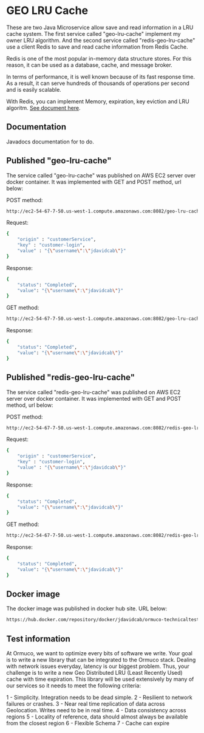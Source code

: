 # GEO LRU Cache

These are two Java Microservice allow save and read information in a LRU cache system. The first service called "geo-lru-cache" implement my owner LRU algorithm. And the second service called "redis-geo-lru-cache" use a client Redis to save and read cache information from Redis Cache.

Redis is one of the most popular in-memory data structure stores. For this reason, it can be used as a database, cache, and message broker.

In terms of performance, it is well known because of its fast response time. As a result, it can serve hundreds of thousands of operations per second and is easily scalable.

With Redis, you can implement Memory, expiration, key eviction and LRU algoritm. [See document here](http://intro2libsys.info/introduction-to-redis/memory-expiration-and-key-eviction).

## Documentation

Javadocs documentation for to do.

## Published "geo-lru-cache"

The service called "geo-lru-cache" was published on AWS EC2 server over docker container. It was implemented with GET and POST method, url below:

POST method:

```bash
http://ec2-54-67-7-50.us-west-1.compute.amazonaws.com:8082/geo-lru-cache
```

Request: 
```bash
{
    "origin" : "customerService",
    "key" : "customer-login",
    "value" : "{\"username\":\"jdavidcab\"}"
}
```

Response:
```bash
{
    "status": "Completed",
    "value": "{\"username\":\"jdavidcab\"}"
}
```

GET method:

```bash
http://ec2-54-67-7-50.us-west-1.compute.amazonaws.com:8082/geo-lru-cache?origin=customerService&key=customer-login
```

Response:
```bash
{
    "status": "Completed",
    "value": "{\"username\":\"jdavidcab\"}"
}
```

## Published "redis-geo-lru-cache"

The service called "redis-geo-lru-cache" was published on AWS EC2 server over docker container. It was implemented with GET and POST method, url below:

POST method:

```bash
http://ec2-54-67-7-50.us-west-1.compute.amazonaws.com:8082/redis-geo-lru-cache
```

Request: 
```bash
{
    "origin" : "customerService",
    "key" : "customer-login",
    "value" : "{\"username\":\"jdavidcab\"}"
}
```

Response:
```bash
{
    "status": "Completed",
    "value": "{\"username\":\"jdavidcab\"}"
}
```

GET method:

```bash
http://ec2-54-67-7-50.us-west-1.compute.amazonaws.com:8082/redis-geo-lru-cache?origin=customerService&key=customer-login
```

Response:
```bash
{
    "status": "Completed",
    "value": "{\"username\":\"jdavidcab\"}"
}
```

## Docker image
The docker image was published in docker hub site. URL below:

```bash
https://hub.docker.com/repository/docker/jdavidcab/ormuco-technicaltest-questionc
```

## Test information
At Ormuco, we want to optimize every bits of software we write. Your goal is to write a new library that can be integrated to the Ormuco stack. Dealing with network issues everyday, latency is our biggest problem. Thus, your challenge is to write a new Geo Distributed LRU (Least Recently Used) cache with time expiration. This library will be used extensively by many of our services so it needs to meet the following criteria:

1 - Simplicity. Integration needs to be dead simple.
2 - Resilient to network failures or crashes.
3 - Near real time replication of data across Geolocation. Writes need to be in real time.
4 - Data consistency across regions
5 - Locality of reference, data should almost always be available from the closest region
6 - Flexible Schema
7 - Cache can expire 
